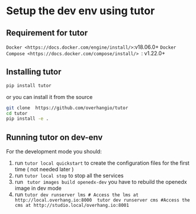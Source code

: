 # Setup the dev env using tutor

## Requirement for tutor 
`Docker <https://docs.docker.com/engine/install/>`:v18.06.0+
`Docker Compose <https://docs.docker.com/compose/install/> `: v1.22.0+

## Installing tutor 

```sh
pip install tutor 
```

or you can install it from the source 

```sh
git clone  https://github.com/overhangio/tutor
cd tutor 
pip install -e .
```

## Running tutor on dev-env

For the development mode you should: 
1. run ``` tutor local quickstart ``` to create the configuration files for the first time ( not needed later )
2. run ``` tutor local stop ``` to stop all the services 
3. run ``` tutor images build openedx-dev``` you have to rebuild the openedx image in dev mode 
4. run ``` tutor dev runserver lms # Access the lms at http://local.overhang.io:8000 
           tutor dev runserver cms #Access the cms at http://studio.local/overhang.io:8001 ```

